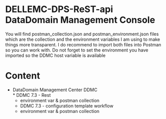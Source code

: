 # DELLEMC-DPS-ReST-api DataDomain Management Console
You will find postman_collection.json and postman_environment.json files which are the collection and the environment variables I am using to make things more transparent. I do recommend to import both files into Postman so you can work with. Do not forget to set the environment you have imported so the DDMC host variable is available

# Content
  * DataDomain Management Center DDMC  
  		 * DDMC 7.3 - Rest  
      * environment var & postman collection   
     * DDMC 7.3 - configuration template workflow   
      * environment var & postman collection    
